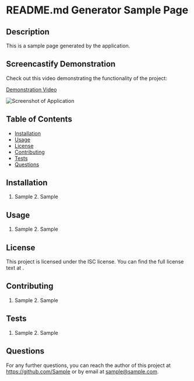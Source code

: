 # README.md Generator Sample Page
  
  
  ## Description
  This is a sample page generated by the application.

  ## Screencastify Demonstration

  Check out this video demonstrating the functionality of the project:

  [Demonstration Video](https://drive.google.com/file/d/1JLWh7kadbP5G6OoqF_MUWjp2qefb3CL9/view)

  ![Screenshot of Application](./demoVid/2023.02.01.png)

  
  ## Table of Contents
  * [Installation](#installation)
  * [Usage](#usage)
  * [License](#license)
  * [Contributing](#contributing)
  * [Tests](#tests)
  * [Questions](#questions)
  
  ## Installation
  1. Sample 2. Sample
  
  ## Usage
  1. Sample 2. Sample
  
  ## License
  This project is licensed under the ISC license. You can find the full license text at []().
  
  ## Contributing
  1. Sample 2. Sample
  
  ## Tests
  1. Sample 2. Sample
  
  ## Questions
  For any further questions, you can reach the author of this project at https://github.com/Sample or by email at sample@sample.com.
  